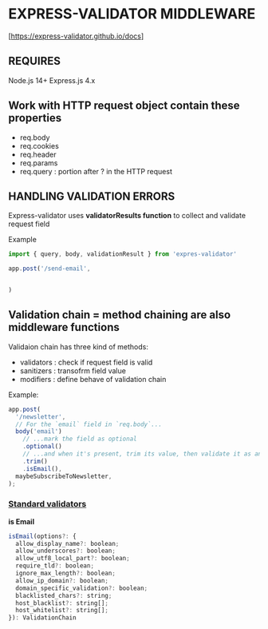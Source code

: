 # EXPRESS-VALIDATOR MIDDLEWARE

[https://express-validator.github.io/docs]

## REQUIRES

Node.js 14+
Express.js 4.x

## Work with HTTP request object contain these properties

- req.body
- req.cookies
- req.header
- req.params
- req.query     : portion after ? in the HTTP request

## HANDLING VALIDATION ERRORS

Express-validator uses **validatorResults function** to collect and validate request field

Example

```js
import { query, body, validationResult } from 'expres-validator'

app.post('/send-email',


)
```

## Validation chain = method chaining are also middleware functions

Validaion chain has three kind of methods:

- validators    : check if request field is valid
- sanitizers    : transofrm field value
- modifiers     : define behave of validation chain

Example:

```js
app.post(
  '/newsletter',
  // For the `email` field in `req.body`...
  body('email')
    // ...mark the field as optional
    .optional()
    // ...and when it's present, trim its value, then validate it as an email address
    .trim()
    .isEmail(),
  maybeSubscribeToNewsletter,
);
```

### [Standard validators](https://express-validator.github.io/docs/api/validation-chain/#standard-validators)

**is Email**

```js
isEmail(options?: {
  allow_display_name?: boolean;
  allow_underscores?: boolean;
  allow_utf8_local_part?: boolean;
  require_tld?: boolean;
  ignore_max_length?: boolean;
  allow_ip_domain?: boolean;
  domain_specific_validation?: boolean;
  blacklisted_chars?: string;
  host_blacklist?: string[];
  host_whitelist?: string[];
}): ValidationChain
```
